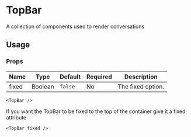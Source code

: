 # TopBar
A collection of components used to render conversations

## Usage

### Props

| Name                | Type          | Default   | Required | Description                                                                   |
| ------------------- |-------------- | --------- | -------- |------------------------------------------------------------------------------ |
| fixed               | Boolean       | `false`   | No       | The fixed option.                                                          |

```
<TopBar />
```

If you want the TopBar to be fixed to the top of the container give it a fixed attribute

```
<TopBar fixed />
```
